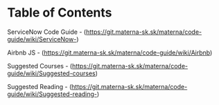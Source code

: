 # Table of Contents
ServiceNow Code Guide - (https://git.materna-sk.sk/materna/code-guide/wiki/ServiceNow-)

Airbnb JS - (https://git.materna-sk.sk/materna/code-guide/wiki/Airbnb)

Suggested Courses - (https://git.materna-sk.sk/materna/code-guide/wiki/Suggested-courses)

Suggested Reading - (https://git.materna-sk.sk/materna/code-guide/wiki/Suggested-reading-)